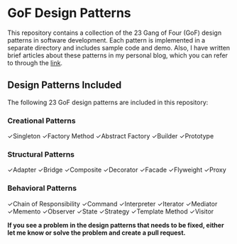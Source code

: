 # GoF Design Patterns


This repository contains a collection of the 23 Gang of Four (GoF) design patterns in software development. Each pattern is implemented in a separate directory and includes sample code and demo.
Also, I have written brief articles about these patterns in my personal blog, which you can refer to through the [link](https://rezababakhani.ir/blog?tag=Design%20Patterns).

## Design Patterns Included
The following 23 GoF design patterns are included in this repository:

### Creational Patterns
✓Singleton
✓Factory Method
✓Abstract Factory
✓Builder
✓Prototype

### Structural Patterns
✓Adapter
✓Bridge
✓Composite
✓Decorator
✓Facade
✓Flyweight
✓Proxy

### Behavioral Patterns
✓Chain of Responsibility
✓Command
✓Interpreter
✓Iterator
✓Mediator
✓Memento
✓Observer
✓State
✓Strategy
✓Template Method
✓Visitor


**If you see a problem in the design patterns that needs to be fixed, either let me know or solve the problem and create a pull request.**
